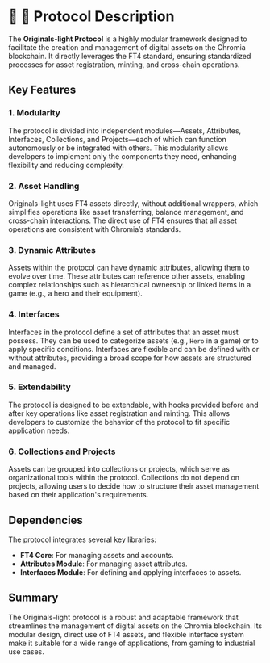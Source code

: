 # 📜 📜 Protocol Description

The **Originals-light Protocol** is a highly modular framework designed to facilitate the creation and management of digital assets on the Chromia blockchain. It directly leverages the FT4 standard, ensuring standardized processes for asset registration, minting, and cross-chain operations.

## Key Features

### 1. **Modularity**

The protocol is divided into independent modules—Assets, Attributes, Interfaces, Collections, and Projects—each of which can function autonomously or be integrated with others. This modularity allows developers to implement only the components they need, enhancing flexibility and reducing complexity.

### 2. **Asset Handling**

Originals-light uses FT4 assets directly, without additional wrappers, which simplifies operations like asset transferring, balance management, and cross-chain interactions. The direct use of FT4 ensures that all asset operations are consistent with Chromia’s standards.

### 3. **Dynamic Attributes**

Assets within the protocol can have dynamic attributes, allowing them to evolve over time. These attributes can reference other assets, enabling complex relationships such as hierarchical ownership or linked items in a game (e.g., a hero and their equipment).

### 4. **Interfaces**

Interfaces in the protocol define a set of attributes that an asset must possess. They can be used to categorize assets (e.g., `Hero` in a game) or to apply specific conditions. Interfaces are flexible and can be defined with or without attributes, providing a broad scope for how assets are structured and managed.

### 5. **Extendability**

The protocol is designed to be extendable, with hooks provided before and after key operations like asset registration and minting. This allows developers to customize the behavior of the protocol to fit specific application needs.

### 6. **Collections and Projects**

Assets can be grouped into collections or projects, which serve as organizational tools within the protocol. Collections do not depend on projects, allowing users to decide how to structure their asset management based on their application's requirements.

## Dependencies

The protocol integrates several key libraries:

- **FT4 Core**: For managing assets and accounts.
- **Attributes Module**: For managing asset attributes.
- **Interfaces Module**: For defining and applying interfaces to assets.

## Summary

The Originals-light protocol is a robust and adaptable framework that streamlines the management of digital assets on the Chromia blockchain. Its modular design, direct use of FT4 assets, and flexible interface system make it suitable for a wide range of applications, from gaming to industrial use cases.
